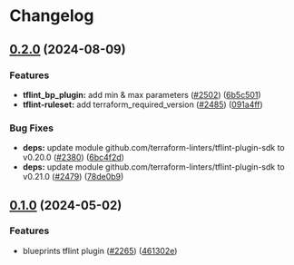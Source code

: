 # Changelog

## [0.2.0](https://github.com/GoogleCloudPlatform/cloud-foundation-toolkit/compare/tflint-ruleset-blueprint/v0.1.0...tflint-ruleset-blueprint/v0.2.0) (2024-08-09)


### Features

* **tflint_bp_plugin:** add min & max parameters ([#2502](https://github.com/GoogleCloudPlatform/cloud-foundation-toolkit/issues/2502)) ([6b5c501](https://github.com/GoogleCloudPlatform/cloud-foundation-toolkit/commit/6b5c501bce5558aa5d2aef315c2a4d273c664d81))
* **tflint-ruleset:** add terraform_required_version ([#2485](https://github.com/GoogleCloudPlatform/cloud-foundation-toolkit/issues/2485)) ([091a4ff](https://github.com/GoogleCloudPlatform/cloud-foundation-toolkit/commit/091a4ff2c68dfccb8a5011b039a22cc34074ccef))


### Bug Fixes

* **deps:** update module github.com/terraform-linters/tflint-plugin-sdk to v0.20.0 ([#2380](https://github.com/GoogleCloudPlatform/cloud-foundation-toolkit/issues/2380)) ([6bc4f2d](https://github.com/GoogleCloudPlatform/cloud-foundation-toolkit/commit/6bc4f2d709ec3878467ca34db8290b95238fa200))
* **deps:** update module github.com/terraform-linters/tflint-plugin-sdk to v0.21.0 ([#2479](https://github.com/GoogleCloudPlatform/cloud-foundation-toolkit/issues/2479)) ([78de0b9](https://github.com/GoogleCloudPlatform/cloud-foundation-toolkit/commit/78de0b9369c4d92fefc3c6299ade0aa3554e79b5))

## [0.1.0](https://github.com/GoogleCloudPlatform/cloud-foundation-toolkit/compare/tflint-ruleset-blueprint-v0.0.1...tflint-ruleset-blueprint/v0.1.0) (2024-05-02)


### Features

* blueprints tflint plugin ([#2265](https://github.com/GoogleCloudPlatform/cloud-foundation-toolkit/issues/2265)) ([461302e](https://github.com/GoogleCloudPlatform/cloud-foundation-toolkit/commit/461302e839616b95eef08523bbcb5d598e834d70))
